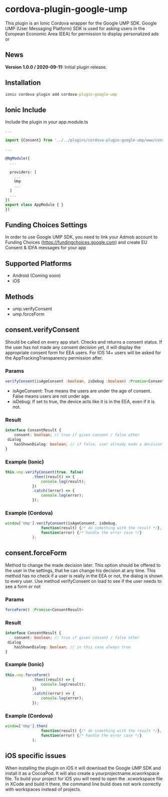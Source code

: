 # cordova-plugin-google-ump

This plugin is an Ionic Cordova wrapper for the Google UMP SDK.
Google UMP (User Messaging Platform) SDK is used for asking users in the European Economic Area (EEA) for permission to display personalized ads or 

## News

**Version 1.0.0 / 2020-09-11:**
Initial plugin release.

## Installation

```cmd
ionic cordova plugin add cordova-plugin-google-ump
```

## Ionic Include
Include the plugin in your app.module.ts

```typescript
...

import {Consent} from '../../plugins/cordova-plugin-google-ump/www/consent-typescript-wrapper';

...

@NgModule({
  ...

  providers: [
    ...
    Ump
    ...
  ]
  ...
})
export class AppModule { }
})

```

## Funding Choices Settings
In order to use Google UMP SDK, you need to link your Admob account to Funding Choices (https://fundingchoices.google.com) and create EU Consent & IDFA messages for your app

## Supported Platforms

- Android (Coming soon)
- iOS

## Methods

- ump.verifyConsent
- ump.forceForm

## consent.verifyConsent

Should be called on every app start. Checks and returns a consent status. If the user has not made any consent decision yet, it will display the appropriate consent form for EEA users.  For IOS 14+ users will be asked for the AppTrackingTransparency permission after.

### Params
```typescript
verifyConsent(isAgeConsent :boolean, isDebug :boolean) :Promise<ConsentResult>
```

- isAgeConsent: True means the users are under the age of consent. False means users are not under age.
- isDebug: If set to true, the device acts like it is in the EEA, even if it is not.


### Result
```typescript
interface ConsentResult {
	consent: boolean; // true if given consent / false other
 dialog
	hasShownDialog: boolean; // if false, user already made a decision earlier and there was no need to show the dialog
}
```


### Example (Ionic)
```typescript
this.ump.verifyConsent(true, false)
			.then((result) => {
				console.log(result);
			})
			.catch((error) => {
				console.log(error);
			});
```

### Example (Cordova)
```javascript
window['Ump'].verifyConsent(isAgeConsent, isDebug,
				function(result) {/* do something with the result */},
				function(error) {/* handle the error case */}
			);
```

## consent.forceForm

Method to change the made decision later. This option should be offered to the user in the settings, that he can change his decision at any time.
This method has no check if a user is really in the EEA or not, the dialog is shown to every user. Use method verifyConsent on load to see if the user needs to see a form or not

### Params
```typescript
forceForm() :Promise<ConsentResult>
```

### Result
```typescript
interface ConsentResult {
    consent: boolean; // true if given consent / false other
 dialog
    hasShownDialog: boolean; // in this case always true
}

```


### Example (Ionic)
```typescript
this.ump.forceForm()
			.then((result) => {
				console.log(result);
			})
			.catch((error) => {
				console.log(error);
			});
```

### Example (Cordova)
```javascript
window['Ump'].then(
				function(result) {/* do something with the result */},
				function(error) {/* handle the error case */}
			);
```

## iOS specific issues

When installing the plugin on iOS it will download the Google UMP SDK and install it as a CocoaPod. It will also create a yourprojectname.xcworkspace file. To build 
your project for iOS you will need to open the .xcworkspace file in XCode and build it there, the command line build does not work correctly with workspaces instead of
projects.
